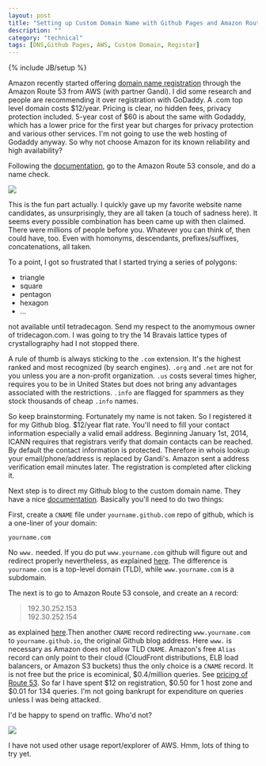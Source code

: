 ```yaml
---
layout: post
title: "Setting up Custom Domain Name with Github Pages and Amazon Route 53"
description: ""
category: "technical"
tags: [DNS,Github Pages, AWS, Custom Domain, Registar]
---
```

{% include JB/setup %}

Amazon recently started offering [domain name registration](http://docs.aws.amazon.com/Route53/latest/DeveloperGuide/CreatingNewDNS.html) through the Amazon Route 53 from AWS (with partner Gandi). I did some research and people are recommending it over registration with GoDaddy. A .com top level domain costs $12/year. Pricing is clear, no hidden fees, privacy protection included. 5-year cost of $60 is about the same with Godaddy, which has a lower price for the first year but charges for privacy protection and various other services. I'm not going to use the web hosting of Godaddy anyway. So why not choose Amazon for its known reliability and high availability?

Following the [documentation](http://docs.aws.amazon.com/Route53/latest/DeveloperGuide/CreatingNewDNS.html), go to the Amazon Route 53 console, and do a name check.

![](../../../../../Fig/domain_check.jpg)

This is the fun part actually. I quickly gave up my favorite website name candidates, as unsurprisingly, they are all taken (a touch of sadness here). It seems every possible combination has been came up with then claimed. There were millions of people before you. Whatever you can think of, then could have, too. Even with homonyms, descendants, prefixes/suffixes, concatenations, all taken.

To a point, I got so frustrated that I started trying a series of polygons:

- triangle
- square
- pentagon
- hexagon
- ...

not available until tetradecagon. Send my respect to the anomymous owner of tridecagon.com. I was going to try the 14 Bravais lattice types of crystallography had I not stopped there.

A rule of thumb is always sticking to the `.com` extension. It's the highest ranked and most recognized (by search engines). `.org` and `.net` are not for you unless you are a non-profit organization. `.us` costs several times higher, requires you to be in United States but does not bring any advantages associated with the restrictions. `.info` are flagged for spammers as they stock thousands of cheap `.info` names.

So keep brainstorming. Fortunately my name is not taken. So I registered it for my Github blog. $12/year flat rate. You'll need to fill your contact information especially a valid email address. Beginning January 1st, 2014, ICANN requires that registrars verify that domain contacts can be reached. By default the contact information is protected. Therefore in whois lookup your email/phone/address is replaced by Gandi's. Amazon sent a address verification email minutes later. The registration is completed after clicking it.

Next step is to direct my Github blog to the custom domain name. They have a nice [documentation](https://help.github.com/articles/setting-up-a-custom-domain-with-github-pages/). Basically you'll need to do two things:

First, create a `CNAME` file under `yourname.github.com` repo of github, which is a one-liner of your domain:

    yourname.com
    
No `www.` needed. If you do put `www.yourname.com` github will figure out and redirect properly nevertheless, as explained [here](https://help.github.com/articles/tips-for-configuring-a-cname-record-with-your-dns-provider/). The difference is `yourname.com` is a top-level domain (TLD), while `www.yourname.com` is a subdomain.

The next is to go to Amazon Route 53 console, and create an `A` record:

> 192.30.252.153  
> 192.30.252.154

as explained [here](https://help.github.com/articles/tips-for-configuring-an-a-record-with-your-dns-provider/).Then another `CNAME` record redirecting `www.yourname.com` to `yourname.github.io`, the original Github blog address. Here `www.` is necessary as Amazon does not allow TLD `CNAME`. Amazon's free `Alias` record can only point to their cloud (CloudFront distributions, ELB load balancers, or Amazon S3 buckets) thus the only choice is a `CNAME` record. It is not free but the price is ecominical, $0.4/million queries. See [pricing of Route 53](http://aws.amazon.com/route53/pricing/). So far I have spent $12 on registration, $0.50 for 1 host zone and $0.01 for 134 queries. I'm not going bankrupt for expenditure on queries unless I was being attacked.

I'd be happy to spend on traffic. Who'd not?

![](../../../../../Fig/route_53_billing.jpg)

I have not used other usage report/explorer of AWS. Hmm, lots of thing to try yet.






